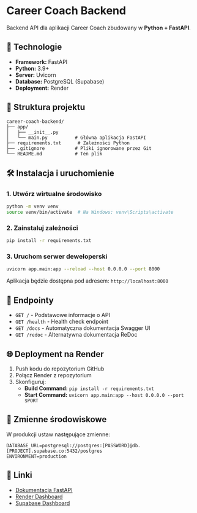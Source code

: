 # Career Coach Backend

Backend API dla aplikacji Career Coach zbudowany w **Python + FastAPI**.

## 🚀 Technologie

- **Framework:** FastAPI
- **Python:** 3.9+
- **Server:** Uvicorn
- **Database:** PostgreSQL (Supabase)
- **Deployment:** Render

## 📁 Struktura projektu

```
career-coach-backend/
├── app/
│   ├── __init__.py
│   └── main.py          # Główna aplikacja FastAPI
├── requirements.txt      # Zależności Python
├── .gitignore           # Pliki ignorowane przez Git
└── README.md            # Ten plik
```

## 🛠️ Instalacja i uruchomienie

### 1. Utwórz wirtualne środowisko

```bash
python -m venv venv
source venv/bin/activate  # Na Windows: venv\Scripts\activate
```

### 2. Zainstaluj zależności

```bash
pip install -r requirements.txt
```

### 3. Uruchom serwer deweloperski

```bash
uvicorn app.main:app --reload --host 0.0.0.0 --port 8000
```

Aplikacja będzie dostępna pod adresem: `http://localhost:8000`

## 📡 Endpointy

- `GET /` - Podstawowe informacje o API
- `GET /health` - Health check endpoint
- `GET /docs` - Automatyczna dokumentacja Swagger UI
- `GET /redoc` - Alternatywna dokumentacja ReDoc

## 🌐 Deployment na Render

1. Push kodu do repozytorium GitHub
2. Połącz Render z repozytorium
3. Skonfiguruj:
   - **Build Command:** `pip install -r requirements.txt`
   - **Start Command:** `uvicorn app.main:app --host 0.0.0.0 --port $PORT`

## 📝 Zmienne środowiskowe

W produkcji ustaw następujące zmienne:

```
DATABASE_URL=postgresql://postgres:[PASSWORD]@db.[PROJECT].supabase.co:5432/postgres
ENVIRONMENT=production
```

## 🔗 Linki

- [Dokumentacja FastAPI](https://fastapi.tiangolo.com/)
- [Render Dashboard](https://render.com)
- [Supabase Dashboard](https://supabase.com)
